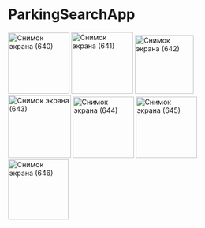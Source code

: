 # ParkingSearchApp


<img width="124" alt="Снимок экрана (640)" src="https://user-images.githubusercontent.com/98183254/158228554-9f2e5ba8-1b68-481c-978a-9c874cf9cba6.png">                       <img width="125" alt="Снимок экрана (641)" src="https://user-images.githubusercontent.com/98183254/158228599-924802a1-c546-443e-a0de-8f665bb2908a.png">                       <img width="119" alt="Снимок экрана (642)" src="https://user-images.githubusercontent.com/98183254/158228770-8c254f88-bceb-4d88-b0a1-a27f529365f3.png">                       <img width="127" alt="Снимок экрана (643)" src="https://user-images.githubusercontent.com/98183254/158228871-762b10ec-0cdd-4856-90a2-8418c5066051.png">
<img width="124" alt="Снимок экрана (644)" src="https://user-images.githubusercontent.com/98183254/158229115-e7cc0023-0c13-4cd4-8615-6582223ca873.png">
<img width="124" alt="Снимок экрана (645)" src="https://user-images.githubusercontent.com/98183254/158229147-b907dc81-bd69-474e-94ea-e09350e91309.png">
<img width="122" alt="Снимок экрана (646)" src="https://user-images.githubusercontent.com/98183254/158229163-e68988c4-a6a5-4965-9a84-359662962728.png">


